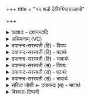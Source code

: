 +++
title = "१२ शन्नो देवीरभिष्टयऽआपो"

+++
<details><summary>पदपाठः - दयानन्दादि</summary>

शम्। नः॒। दे॒वीः। अ॒भिष्ट॑ये। आपः॑। भ॒व॒न्तु॒। पी॒तये॑। शंयोः। अ॒भि। स्र॒व॒न्तु॒। नः॒। १२।
</details>

<details><summary>अधिमन्त्रम् (VC)</summary>

- आपो देवताः
- दध्यङ्ङाथर्वण ऋषिः
- गायत्री
- षड्जः
</details>

<details><summary>दयानन्द-सरस्वती (हि) - विषयः</summary>

कैसे मनुष्य सुखों से युक्त होते हैं, इस विषय को अगले मन्त्र में कहा है ॥
</details>

<details><summary>दयानन्द-सरस्वती (हि) - पदार्थः</summary>

पदार्थान्वयभाषाः -  हे जगदीश्वर वा विद्वन् ! जैसे (अभिष्टये) इष्ट सुख की सिद्धि के लिये (पीतये) पीने के अर्थ (देवीः) दिव्य उत्तम (आपः) जल (नः) हमको (शम्) सुखकारी (भवन्तु) होवें (नः) हमारे लिये (शंयोः) सुख की वृष्टि (अभि, स्रवन्तु) सब ओर से करें, वैसे उपदेश करो ॥१२ ॥
</details>

<details><summary>दयानन्द-सरस्वती (हि) - भावार्थः</summary>

भावार्थभाषाः -  जो मनुष्य यज्ञादि से शुद्ध जलादि पदार्थों का सेवन करते हैं, उन पर सुखरूप अमृत की वर्षा निरन्तर होती है ॥१२ ॥
</details>

<details><summary>दयानन्द-सरस्वती (सं) - विषयः</summary>

कीदृशा जनाः सुखसम्पन्ना भवन्तीत्याह ॥
</details>

<details><summary>दयानन्द-सरस्वती (सं) - पदार्थः</summary>

पदार्थान्वयभाषाः -  हे जगदीश्वर विद्वन्वा ! यथाऽभिष्टये पीतये देवीरापो नः शं भवन्तु, नः शंयोर्वृष्टिमभिस्रवन्तु, तथोपदिशतम् ॥१२ ॥
</details>

<details><summary>दयानन्द-सरस्वती (सं) - भावार्थः</summary>

भावार्थभाषाः -  ये यज्ञादिना शुद्धान् जलादिपदार्थान् सेवन्ते, तेषामुपरि सुखामृतस्य वृष्टिः सततं भवति ॥१२ ॥
</details>

<details><summary>सविता जोशी ← दयानन्दः (म) - भावार्थः</summary>

भावार्थभाषाः -  जी माणसे यज्ञ करून जल वगैरे पदार्थ शुद्ध करून त्यांचा स्वीकार करतात. त्यांच्यावर सदैव सुखरूपी अमृताची वृष्टी होते.
</details>

<details><summary>विश्वास-टिप्पनी</summary>

तत्र शंयोर् इत्यत्रोदात्तद्वयम् - तेन पदद्वयम् प्रतीयते। किञ्च, दयानन्दार्येण +एकपदम् इव व्याख्यातम्। कथम् इदम् उपपन्नम्?
</details>

